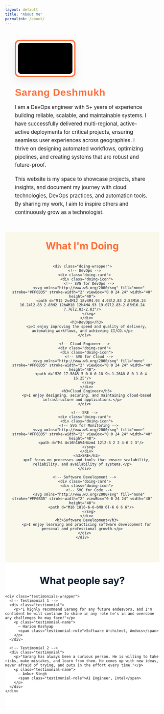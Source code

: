 ```yaml
---
layout: default
title: "About Me"
permalink: /about/
---
```


<div class="about-page">

  <!-- VIDEO (replaces photo) -->
  <div class="about-video-wrap">
    <div id="yt-player" class="about-video" data-video-id="7g7pvNQEl5M" role="region" aria-label="Autoplaying muted looping video"></div>
  </div>

  <!-- Bio (kept your original text) -->
  <div class="about-bio">
    <h2>Sarang Deshmukh</h2>
    <p>
      I am a DevOps engineer with 5+ years of experience building reliable, scalable, and maintainable systems. I have successfully delivered multi-regional, active-active deployments for critical projects, ensuring seamless user experiences across geographies. I thrive on designing automated workflows, optimizing pipelines, and creating systems that are robust and future-proof.
    </p>
    <p>
      This website is my space to showcase projects, share insights, and document my journey with cloud technologies, DevOps practices, and automation tools. By sharing my work, I aim to inspire others and continuously grow as a technologist.
    </p>
  </div>
</div>

<!-- ================== WHAT I'M DOING SECTION (UNCHANGED) ================== -->
<section class="doing-section">
  <div class="container">
    <h2 class="doing-heading">What I'm Doing</h2>

    <div class="doing-wrapper">
      <!-- DevOps -->
      <div class="doing-card">
        <div class="doing-icon">
          <!-- SVG for DevOps -->
          <svg xmlns="http://www.w3.org/2000/svg" fill="none" stroke="#FF6B35" stroke-width="2" viewBox="0 0 24 24" width="40" height="40">
            <path d="M12 2v4M12 18v4M4.93 4.93l2.83 2.83M16.24 16.24l2.83 2.83M2 12h4M18 12h4M4.93 19.07l2.83-2.83M16.24 7.76l2.83-2.83"/>
          </svg>
        </div>
        <h3>DevOps</h3>
        <p>I enjoy improving the speed and quality of delivery, automating workflows, and achieving CI/CD.</p>
      </div>

      <!-- Cloud Engineer -->
      <div class="doing-card">
        <div class="doing-icon">
          <!-- SVG for Cloud -->
          <svg xmlns="http://www.w3.org/2000/svg" fill="none" stroke="#FF6B35" stroke-width="2" viewBox="0 0 24 24" width="40" height="40">
            <path d="M20 17.58A5 5 0 0 0 18 9h-1.26A8 8 0 1 0 4 16.25"/>
          </svg>
        </div>
        <h3>Cloud Engineer</h3>
        <p>I enjoy designing, securing, and maintaining cloud-based infrastructure and applications.</p>
      </div>

      <!-- SRE -->
      <div class="doing-card">
        <div class="doing-icon">
          <!-- SVG for Monitoring -->
          <svg xmlns="http://www.w3.org/2000/svg" fill="none" stroke="#FF6B35" stroke-width="2" viewBox="0 0 24 24" width="40" height="40">
            <path d="M4 4v16h16V4H4zm4 12l2-3 2 2 4-6 2 3"/>
          </svg>
        </div>
        <h3>SRE</h3>
        <p>I focus on processes and tools that ensure scalability, reliability, and availability of systems.</p>
      </div>

      <!-- Software Development -->
      <div class="doing-card">
        <div class="doing-icon">
          <!-- SVG for Code -->
          <svg xmlns="http://www.w3.org/2000/svg" fill="none" stroke="#FF6B35" stroke-width="2" viewBox="0 0 24 24" width="40" height="40">
            <path d="M16 18l6-6-6-6M8 6l-6 6 6 6"/>
          </svg>
        </div>
        <h3>Software Development</h3>
        <p>I enjoy learning and practicing software development for personal and professional growth.</p>
      </div>
    </div>
  </div>
</section>

<!-- ================== Testimonials Section (UNCHANGED) ================== -->
<section class="testimonials-section">
  <div class="container">
    <h2 class="testimonials-heading">What people say?</h2>

    <div class="testimonials-wrapper">
      <!-- Testimonial 1 -->
      <div class="testimonial">
        <p>"I highly recommend Sarang for any future endeavors, and I'm confident he will continue to shine in any role he's in and overcome any challenges he may face!"</p>
        <p class="testimonial-name">
          – Hariom Kashyap
          <span class="testimonial-role">Software Architect, Amdocs</span>
        </p>
      </div>

      <!-- Testimonial 2 -->
      <div class="testimonial">
        <p>"Sarang has always been a curious person. He is willing to take risks, make mistakes, and learn from them. He comes up with new ideas, never afraid of trying, and puts in the effort every time."</p>
        <p class="testimonial-name">
          – Ankur Singh
          <span class="testimonial-role">AI Engineer, Intel</span>
        </p>
      </div>
    </div>
  </div>
</section>

<style>
/* ================== Scoped styles for the updated upper part ================== */

.about-page {
  display: flex;
  flex-wrap: wrap;
  align-items: center;
  gap: 2rem;
  padding: 2rem;
  box-sizing: border-box;
}

/* Video wrapper with orange border (theme color #FF6B35) */
.about-video-wrap {
  flex: 0 0 360px;
  width: 360px;
  max-width: 45%;
  box-sizing: border-box;
  border-radius: 14px;
  padding: 6px; /* space to show rounded border */
  border: 4px solid #FF6B35;
  background: linear-gradient(180deg, rgba(0,0,0,0.02), rgba(0,0,0,0.02));
  box-shadow: 0 10px 30px rgba(0,0,0,0.08);
  overflow: hidden;
}

/* Inner video area holds poster image and iframe */
.about-video {
  position: relative;
  width: 100%;
  height: 0;
  padding-bottom: 56.25%; /* 16:9 */
  border-radius: 10px;
  overflow: hidden;
  background-color: #000;
  background-position: center;
  background-size: cover;
  background-repeat: no-repeat;
}

/* Slight overlay for a neutral look */
.about-video::after {
  content: "";
  position: absolute;
  inset: 0;
  pointer-events: none;
  background: linear-gradient(180deg, rgba(0,0,0,0.06), rgba(0,0,0,0.03));
}

/* iframe styling — starts hidden and fades in when ready */
.about-video iframe {
  position: absolute;
  inset: 0;
  width: 100%;
  height: 100%;
  border: 0;
  pointer-events: none;      /* prevents click-through to YouTube */
  opacity: 0;
  transition: opacity 300ms ease;
  display: block;
}

/* class added by script when ready to show player */
.about-video iframe.ready {
  opacity: 1;
}

/* Bio styles (kept your original visual but scoped) */
.about-bio {
  flex: 1 1 480px;
  font-size: 1.05rem;
  box-sizing: border-box;
}
.about-bio h2 {
  font-family: 'Rubik', sans-serif;
  font-size: 2rem;
  color: #FF6B35;
  margin: 0 0 0.5rem 0;
  letter-spacing: 1px;
}
.about-bio p {
  line-height: 1.6;
  margin-bottom: 1.2rem;
}

/* ================== WHAT I'M DOING SECTION (original styles) ================== */
.doing-section {
  background-color: #FAF7EB; /* beige background */
  color: #0A192F;
  padding: 25px 20px 60px 20px !important; /* reduced top padding */
  text-align: center;
  margin-top: 0 !important; /* ensure no extra margin from parent */
}

.doing-heading {
  font-size: 2rem;
  margin: 0 0 40px 0 !important; /* remove top margin */
  color: #FF6B35;
}

.doing-wrapper {
  display: flex;
  flex-wrap: wrap;
  justify-content: center;
  gap: 20px;
}

.doing-card {
  background-color: #FFFFFF;
  border: 2px solid #FF6B35;
  border-radius: 12px;
  padding: 25px 20px;
  width: 260px;
  transition: transform 0.3s ease, box-shadow 0.3s ease;
  box-shadow: 0 4px 12px rgba(0,0,0,0.1);
}

.doing-card:hover {
  transform: translateY(-6px);
  box-shadow: 0 8px 20px rgba(0,0,0,0.2);
}

.doing-card h3 {
  margin: 15px 0 8px 0;
  color: #FF6B35;
  font-size: 1.2rem;
}

.doing-card p {
  font-size: 0.85rem;
  line-height: 1.4;
  color: #0A192F;
}

.doing-icon {
  margin-bottom: 10px;
}

/* ================== TESTIMONIALS (original styles) ================== */
.testimonials-section {
  background-color: #fff;
  padding: 40px 0;
}

.testimonials-heading {
  color: #0A192F;
  font-size: 2rem;
  text-align: center;
  margin: 0 0 25px 0;
}

.testimonials-wrapper {
  display: flex;
  flex-wrap: wrap;
  justify-content: center;
  gap: 10px;
  padding: 0 20px;
  margin-bottom: 0;
}

.testimonial {
  background-color: #FF6B35;
  color: #FFFFFF !important;
  border-radius: 12px;
  padding: 30px 30px;
  box-shadow: 0 4px 15px rgba(0,0,0,0.2);
  flex: 0 1 360px;
  max-width: 360px;
  margin: 10px;
  transition: transform 0.3s ease, box-shadow 0.3s ease;
  border: none;
  position: relative;
  overflow: hidden;
}

.testimonial p {
  margin-bottom: 15px;
  color: #FFFFFF !important;
}

.testimonial-name {
  font-weight: bold;
  color: #FFFFFF !important;
  margin-top: 10px;
}

.testimonial-role {
  display: block;
  font-style: italic;
  color: #EFF6FF !important;
  margin-top: 3px;
}

/* Hover effect */
.testimonial:hover {
  transform: translateY(-5px);
  box-shadow: 0 8px 25px rgba(0,0,0,0.3);
}

/* ================== RESPONSIVE (original rules for these sections) ================== */
@media (max-width: 768px) {
  .about-page {
    flex-direction: column;
    align-items: flex-start;
  }
  .about-video-wrap {
    width: 100%;
    max-width: 100%;
    flex: 0 0 auto;
    padding: 4px;
    border-radius: 10px;
  }
  .about-video { border-radius: 8px; }
  .about-bio { text-align: left; width: 100%; }
  .doing-wrapper {
    flex-direction: column;
    align-items: center;
  }
  
  .doing-card {
    width: 90%;
  }
  .testimonials-wrapper {
    flex-direction: column;
    gap: 20px;
  }
  .testimonial {
    max-width: 90%;
    padding: 20px;
    margin: 0 auto;
  }
}

@media (max-width: 480px) {
  .testimonials-wrapper {
    width: 100%;
    padding: 0;
    flex-direction: column;
    align-items: center;
  }

  .testimonial {
    width: 95% !important;
    max-width: 320px !important;
    padding: 14px 16px;
    margin: 12px 0;
    font-size: 1.3rem;
    line-height: 1.5;
    text-align: left;
  }

  .testimonial p {
    margin-bottom: 10px;
  }

  .testimonial-name {
    font-size: 0.95rem;
    margin-top: 8px;
  }

  .testimonial-role {
    font-size: 0.85rem;
  }
}

@media (max-width: 768px) {
  .doing-heading {
    margin-bottom: 25px !important; /* reduce gap below heading on mobile */
  }
}
</style>

<!-- ================== SCRIPT: poster -> iframe (muted autoplay loop, no initial YouTube UI) ================== -->
<script>
/* Insert a muted, autoplaying, looping YouTube iframe but show a poster first
   so the initial UI doesn't look like the raw YouTube player.
   This script only touches #yt-player. */
(function () {
  const container = document.getElementById('yt-player');
  if (!container) return;
  const vid = container.dataset.videoId;

  // Poster choices: try maxres, fallback to hq
  const thumbMax = `https://i.ytimg.com/vi/${vid}/maxresdefault.jpg`;
  const thumbHQ  = `https://i.ytimg.com/vi/${vid}/hqdefault.jpg`;

  // Immediately set HQ poster to avoid showing any YouTube chrome
  container.style.backgroundImage = `linear-gradient(180deg, rgba(0,0,0,0.06), rgba(0,0,0,0.03)), url("${thumbHQ}")`;

  // Try to preload maxres; if available use it, otherwise keep HQ
  const preload = new Image();
  let posterUsed = thumbHQ;
  preload.src = thumbMax;
  preload.onload = function () {
    posterUsed = thumbMax;
    container.style.backgroundImage = `linear-gradient(180deg, rgba(0,0,0,0.06), rgba(0,0,0,0.03)), url("${posterUsed}")`;
    insertIframe();
  };
  preload.onerror = function () {
    // maxres not available; proceed with HQ poster
    insertIframe();
  };

  // Safety: if poster loading hangs, still insert iframe after timeout so area isn't blank
  setTimeout(function () {
    if (!container.querySelector('iframe')) insertIframe();
  }, 1600);

  function buildSrc() {
    // privacy-enhanced domain + autoplay muted + loop + request 720p (YouTube may adapt)
    const params = new URLSearchParams({
      autoplay: 1,
      mute: 1,
      loop: 1,
      playlist: vid,       // required for loop to work
      controls: 0,
      rel: 0,
      modestbranding: 1,
      playsinline: 1,
      vq: 'hd720'
    });
    return `https://www.youtube-nocookie.com/embed/${vid}?${params.toString()}`;
  }

  function insertIframe() {
    if (container.querySelector('iframe')) return;

    const iframe = document.createElement('iframe');
    iframe.src = buildSrc();
    iframe.title = 'Embedded video';
    iframe.setAttribute('frameborder', '0');
    // allow autoplay for muted content; picture-in-picture allowed
    iframe.setAttribute('allow', 'autoplay; encrypted-media; picture-in-picture');
    iframe.loading = 'eager';
    // Keep the iframe non-interactive so clicks won't open YouTube
    iframe.style.pointerEvents = 'none';

    container.appendChild(iframe);

    // Fade the iframe in when it appears; some browsers may not fire load, so use both load and timeout
    let revealed = false;
    function reveal() {
      if (revealed) return;
      iframe.classList.add('ready');
      // remove poster background so embedded player sits cleanly
      container.style.backgroundImage = 'none';
      revealed = true;
    }

    iframe.addEventListener('load', function () { setTimeout(reveal, 120); });
    setTimeout(reveal, 1200);
  }
})();
</script>
